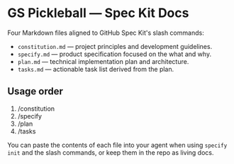# GS Pickleball — Spec Kit Docs

Four Markdown files aligned to GitHub Spec Kit's slash commands:

- `constitution.md` — project principles and development guidelines.
- `specify.md` — product specification focused on the what and why.
- `plan.md` — technical implementation plan and architecture.
- `tasks.md` — actionable task list derived from the plan.

## Usage order
1) /constitution
2) /specify
3) /plan
4) /tasks

You can paste the contents of each file into your agent when using `specify init` and the slash commands, or keep them in the repo as living docs.

